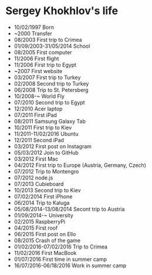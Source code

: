 Sergey Khokhlov's life
===============

- 10/02/1997 Born
- ~2000 Transfer
- 08/2003 First trip to Crimea
- 01/09/2003-31/05/2014 School
- 08/2005 First computer
- 11/2006 First flight
- 11/2006 First trip to Egypt
- ~2007 First website
- 03/2007 First trip to Turkey
- 02/2008 Second trip to Turkey
- 06/2008 Trip to St. Petersberg
- 10/2008-~ World Fly
- 07/2010 Second trip to Egypt
- 12/2010 Acer laptop
- 07/2011 First iPad
- 08/2011 Samsung Galaxy Tab
- 10/2011 First trip to Kiev
- 11/2011-11/02/2016 Ubuntu
- 12/2011 Second iPad
- 03/2012 First post on Instagram
- 05/03/2012 Join to GitHub
- 03/2012 First Mac
- 04/2012 First trip to Europe (Austria, Germany, Czech)
- 07/2012 Trip to Montengro
- 07/2012 node.js
- 07/2013 Cubieboard
- 10/2013 Second trip to Kiev
- 07/02/2014 First iPhone
- 06/2014 Trip to Kaluga
- 05/08/2014-13/08/2014 Secont trip to Austria
- 01/09/2014-~ University
- 02/2015 RaspberryPi
- 04/2015 First roof
- 06/2015 First post on Ello
- 08/2015 Crash of the game
- 01/02/2016-07/02/2016 Trip to Crimea
- 11/02/2016 First MacBook
- 01/07/2016 First time in summer camp
- 16/07/2016-06/18/2016 Work in summer camp
